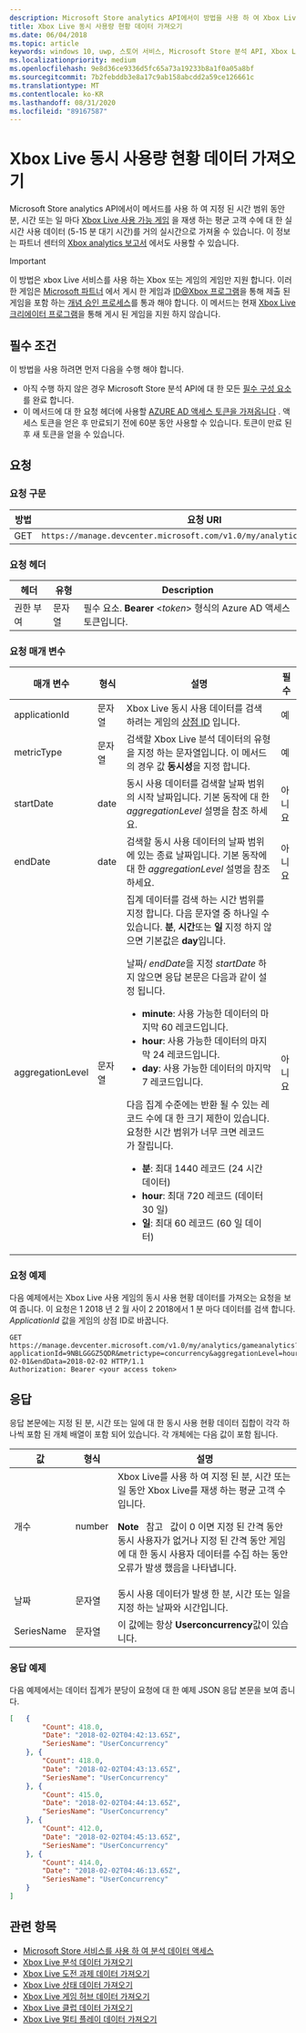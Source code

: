 ```yaml
---
description: Microsoft Store analytics API에서이 방법을 사용 하 여 Xbox Live 동시 사용 데이터를 가져옵니다.
title: Xbox Live 동시 사용량 현황 데이터 가져오기
ms.date: 06/04/2018
ms.topic: article
keywords: windows 10, uwp, 스토어 서비스, Microsoft Store 분석 API, Xbox Live 분석, 동시 사용
ms.localizationpriority: medium
ms.openlocfilehash: 9e8d36ce9336d5fc65a73a19233b8a1f0a05a8bf
ms.sourcegitcommit: 7b2febddb3e8a17c9ab158abcdd2a59ce126661c
ms.translationtype: MT
ms.contentlocale: ko-KR
ms.lasthandoff: 08/31/2020
ms.locfileid: "89167587"
---
```

# <a name="get-xbox-live-concurrent-usage-data"></a>Xbox Live 동시 사용량 현황 데이터 가져오기


Microsoft Store analytics API에서이 메서드를 사용 하 여 지정 된 시간 범위 동안 분, 시간 또는 일 마다 [Xbox Live 사용 가능 게임](/gaming/xbox-live/index.md) 을 재생 하는 평균 고객 수에 대 한 실시간 사용 데이터 (5-15 분 대기 시간)를 거의 실시간으로 가져올 수 있습니다. 이 정보는 파트너 센터의 [Xbox analytics 보고서](../publish/xbox-analytics-report.md) 에서도 사용할 수 있습니다.

> [!IMPORTANT]
> 이 방법은 xbox Live 서비스를 사용 하는 Xbox 또는 게임의 게임만 지원 합니다. 이러한 게임은 [Microsoft 파트너](/gaming/xbox-live/developer-program-overview.md#microsoft-partners) 에서 게시 한 게임과 [ ID@Xbox 프로그램](/gaming/xbox-live/developer-program-overview.md#id)을 통해 제출 된 게임을 포함 하는 [개념 승인 프로세스](../gaming/concept-approval.md)를 통과 해야 합니다. 이 메서드는 현재 [Xbox Live 크리에이터 프로그램](/gaming/xbox-live/get-started-with-creators/get-started-with-xbox-live-creators.md)을 통해 게시 된 게임을 지원 하지 않습니다.

## <a name="prerequisites"></a>필수 조건

이 방법을 사용 하려면 먼저 다음을 수행 해야 합니다.

* 아직 수행 하지 않은 경우 Microsoft Store 분석 API에 대 한 모든 [필수 구성 요소](access-analytics-data-using-windows-store-services.md#prerequisites) 를 완료 합니다.
* 이 메서드에 대 한 요청 헤더에 사용할 [AZURE AD 액세스 토큰을 가져옵니다](access-analytics-data-using-windows-store-services.md#obtain-an-azure-ad-access-token) . 액세스 토큰을 얻은 후 만료되기 전에 60분 동안 사용할 수 있습니다. 토큰이 만료 된 후 새 토큰을 얻을 수 있습니다.

## <a name="request"></a>요청


### <a name="request-syntax"></a>요청 구문

| 방법 | 요청 URI       |
|--------|----------------------|
| GET    | ```https://manage.devcenter.microsoft.com/v1.0/my/analytics/gameanalytics``` |


### <a name="request-header"></a>요청 헤더

| 헤더        | 유형   | Description                                                                 |
|---------------|--------|-----------------------------------------------------------------------------|
| 권한 부여 | 문자열 | 필수 요소. **Bearer** &lt;*token*&gt; 형식의 Azure AD 액세스 토큰입니다. |


### <a name="request-parameters"></a>요청 매개 변수


| 매개 변수        | 형식   |  설명      |  필수  
|---------------|--------|---------------|------|
| applicationId | 문자열 | Xbox Live 동시 사용 데이터를 검색 하려는 게임의 [상점 ID](in-app-purchases-and-trials.md#store-ids) 입니다.  |  예  |
| metricType | 문자열 | 검색할 Xbox Live 분석 데이터의 유형을 지정 하는 문자열입니다. 이 메서드의 경우 값 **동시성**을 지정 합니다.  |  예  |
| startDate | date | 동시 사용 데이터를 검색할 날짜 범위의 시작 날짜입니다. 기본 동작에 대 한 *aggregationLevel* 설명을 참조 하세요. |  아니요  |
| endDate | date | 검색할 동시 사용 데이터의 날짜 범위에 있는 종료 날짜입니다. 기본 동작에 대 한 *aggregationLevel* 설명을 참조 하세요. |  아니요  |
| aggregationLevel | 문자열 | 집계 데이터를 검색 하는 시간 범위를 지정 합니다. 다음 문자열 중 하나일 수 있습니다. **분**, **시간**또는 **일** 지정 하지 않으면 기본값은 **day**입니다. <p/><p/>날짜/ *endDate*을 지정 *startDate* 하지 않으면 응답 본문은 다음과 같이 설정 됩니다. <ul><li>**minute**: 사용 가능한 데이터의 마지막 60 레코드입니다.</li><li>**hour**: 사용 가능한 데이터의 마지막 24 레코드입니다.</li><li>**day**: 사용 가능한 데이터의 마지막 7 레코드입니다.</li></ul><p/>다음 집계 수준에는 반환 될 수 있는 레코드 수에 대 한 크기 제한이 있습니다. 요청한 시간 범위가 너무 크면 레코드가 잘립니다. <ul><li>**분**: 최대 1440 레코드 (24 시간 데이터)</li><li>**hour**: 최대 720 레코드 (데이터 30 일)</li><li>**일**: 최대 60 레코드 (60 일 데이터)</li></ul>  |  아니요  |


### <a name="request-example"></a>요청 예제

다음 예제에서는 Xbox Live 사용 게임의 동시 사용 현황 데이터를 가져오는 요청을 보여 줍니다. 이 요청은 1 2018 년 2 월 사이 2 2018에서 1 분 마다 데이터를 검색 합니다. *ApplicationId* 값을 게임의 상점 ID로 바꿉니다.

```syntax
GET https://manage.devcenter.microsoft.com/v1.0/my/analytics/gameanalytics?applicationId=9NBLGGGZ5QDR&metrictype=concurrency&aggregationLevel=hour&startDate=2018-02-01&endData=2018-02-02 HTTP/1.1
Authorization: Bearer <your access token>
```

## <a name="response"></a>응답

응답 본문에는 지정 된 분, 시간 또는 일에 대 한 동시 사용 현황 데이터 집합이 각각 하나씩 포함 된 개체 배열이 포함 되어 있습니다. 각 개체에는 다음 값이 포함 됩니다.

| 값      | 형식   | 설명                  |
|------------|--------|-------------------------------------------------------|
| 개수      | number  | Xbox Live를 사용 하 여 지정 된 분, 시간 또는 일 동안 Xbox Live를 재생 하는 평균 고객 수입니다. <p/><p/>**Note** &nbsp; 참고 &nbsp; 값이 0 이면 지정 된 간격 동안 동시 사용자가 없거나 지정 된 간격 동안 게임에 대 한 동시 사용자 데이터를 수집 하는 동안 오류가 발생 했음을 나타냅니다. |
| 날짜  | 문자열 | 동시 사용 데이터가 발생 한 분, 시간 또는 일을 지정 하는 날짜와 시간입니다.  |
| SeriesName | 문자열    | 이 값에는 항상 **Userconcurrency**값이 있습니다. |


### <a name="response-example"></a>응답 예제

다음 예제에서는 데이터 집계가 분당이 요청에 대 한 예제 JSON 응답 본문을 보여 줍니다.

```json
[   {
        "Count": 418.0,
        "Date": "2018-02-02T04:42:13.65Z",
        "SeriesName": "UserConcurrency"
    }, {
        "Count": 418.0,
        "Date": "2018-02-02T04:43:13.65Z",
        "SeriesName": "UserConcurrency"
    }, {
        "Count": 415.0,
        "Date": "2018-02-02T04:44:13.65Z",
        "SeriesName": "UserConcurrency"
    }, {
        "Count": 412.0,
        "Date": "2018-02-02T04:45:13.65Z",
        "SeriesName": "UserConcurrency"
    }, {
        "Count": 414.0,
        "Date": "2018-02-02T04:46:13.65Z",
        "SeriesName": "UserConcurrency"
    }
]
```

## <a name="related-topics"></a>관련 항목

* [Microsoft Store 서비스를 사용 하 여 분석 데이터 액세스](access-analytics-data-using-windows-store-services.md)
* [Xbox Live 분석 데이터 가져오기](get-xbox-live-analytics.md)
* [Xbox Live 도전 과제 데이터 가져오기](get-xbox-live-achievements-data.md)
* [Xbox Live 상태 데이터 가져오기](get-xbox-live-health-data.md)
* [Xbox Live 게임 허브 데이터 가져오기](get-xbox-live-game-hub-data.md)
* [Xbox Live 클럽 데이터 가져오기](get-xbox-live-club-data.md)
* [Xbox Live 멀티 플레이 데이터 가져오기](get-xbox-live-multiplayer-data.md)